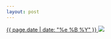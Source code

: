 ```yaml
---
layout: post
---
```


<p>
  <a href="/256">
    <time>{{ page.date | date: "%e %B %Y" }}</time>
    <img src="{{ site.assets_url }}/256.jpg">
  </a>
  
</p>
